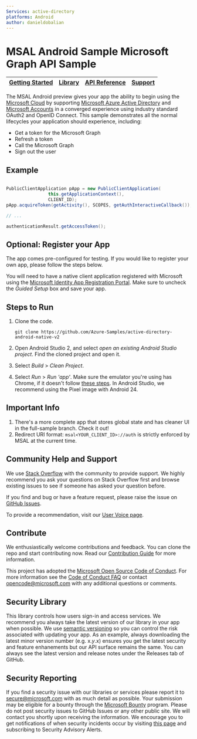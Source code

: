```yaml
--- 
Services: active-directory
platforms: Android
author: danieldobalian
---
```


# MSAL Android Sample Microsoft Graph API Sample 

| [Getting Started](https://apps.dev.microsoft.com/portal/register-app?appType=mobileAndDesktopApp&appTech=android)| [Library](https://github.com/AzureAD/microsoft-authentication-library-for-android) | [API Reference](http://javadoc.io/doc/com.microsoft.identity.client/msal) | [Support](README.md#community-help-and-support)
| --- | --- | --- | --- |

The MSAL Android preview gives your app the ability to begin using the [Microsoft Cloud](https://cloud.microsoft.com) by supporting [Microsoft Azure Active Directory](https://azure.microsoft.com/en-us/services/active-directory/) and [Microsoft Accounts](https://account.microsoft.com) in a converged experience using industry standard OAuth2 and OpenID Connect. This sample demonstrates all the normal lifecycles your application should experience, including:

* Get a token for the Microsoft Graph
* Refresh a token
* Call the Microsoft Graph
* Sign out the user

## Example

```Java

PublicClientApplication pApp = new PublicClientApplication(
                this.getApplicationContext(),
                CLIENT_ID);
pApp.acquireToken(getActivity(), SCOPES, getAuthInteractiveCallback());

// ...

authenticationResult.getAccessToken();
```

## Optional: Register your App  

The app comes pre-configured for testing.  If you would like to register your own app, please follow the steps below. 

You will need to have a native client application registered with Microsoft using the [Microsoft Identity App Registration Portal](https://apps.dev.microsoft.com/portal/register-app?appType=mobileAndDesktopApp&appTech=android). Make sure to uncheck the *Guided Setup* box and save your app. 

## Steps to Run

1. Clone the code. 
    ```
    git clone https://github.com/Azure-Samples/active-directory-android-native-v2 
    ```
2. Open Android Studio 2, and select *open an existing Android Studio project*. Find the cloned project and open it. 

3. Select *Build* > *Clean Project*. 

4. Select *Run* > *Run 'app'*. Make sure the emulator you're using has Chrome, if it doesn't follow [these steps](https://github.com/Azure-Samples/active-directory-general-docs/blob/master/AndroidEmulator.md). In Android Studio, we recommend using the Pixel image with Android 24. 

## Important Info

1. There's a more complete app that stores global state and has cleaner UI in the full-sample branch. Check it out!
2. Redirect URI format: `msal<YOUR_CLIENT_ID>://auth` is strictly enforced by MSAL at the current time. 

## Community Help and Support

We use [Stack Overflow](http://stackoverflow.com/questions/tagged/msal) with the community to provide support. We highly recommend you ask your questions on Stack Overflow first and browse existing issues to see if someone has asked your question before. 

If you find and bug or have a feature request, please raise the issue on [GitHub Issues](../../issues). 

To provide a recommendation, visit our [User Voice page](https://feedback.azure.com/forums/169401-azure-active-directory).

## Contribute

We enthusiastically welcome contributions and feedback. You can clone the repo and start contributing now. Read our [Contribution Guide](Contributing.md) for more information.

This project has adopted the [Microsoft Open Source Code of Conduct](https://opensource.microsoft.com/codeofconduct/). For more information see the [Code of Conduct FAQ](https://opensource.microsoft.com/codeofconduct/faq/) or contact [opencode@microsoft.com](mailto:opencode@microsoft.com) with any additional questions or comments.

## Security Library

This library controls how users sign-in and access services. We recommend you always take the latest version of our library in your app when possible. We use [semantic versioning](http://semver.org) so you can control the risk associated with updating your app. As an example, always downloading the latest minor version number (e.g. x.*y*.x) ensures you get the latest security and feature enhanements but our API surface remains the same. You can always see the latest version and release notes under the Releases tab of GitHub.

## Security Reporting

If you find a security issue with our libraries or services please report it to [secure@microsoft.com](mailto:secure@microsoft.com) with as much detail as possible. Your submission may be eligible for a bounty through the [Microsoft Bounty](http://aka.ms/bugbounty) program. Please do not post security issues to GitHub Issues or any other public site. We will contact you shortly upon receiving the information. We encourage you to get notifications of when security incidents occur by visiting [this page](https://technet.microsoft.com/en-us/security/dd252948) and subscribing to Security Advisory Alerts.



